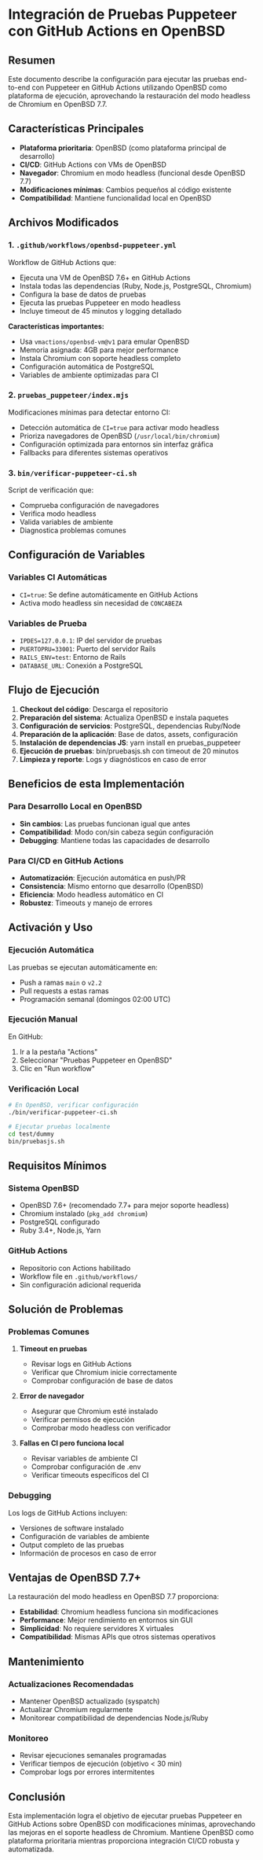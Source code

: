 # Integración de Pruebas Puppeteer con GitHub Actions en OpenBSD

## Resumen

Este documento describe la configuración para ejecutar las pruebas end-to-end con Puppeteer en GitHub Actions utilizando OpenBSD como plataforma de ejecución, aprovechando la restauración del modo headless de Chromium en OpenBSD 7.7.

## Características Principales

- **Plataforma prioritaria**: OpenBSD (como plataforma principal de desarrollo)
- **CI/CD**: GitHub Actions con VMs de OpenBSD 
- **Navegador**: Chromium en modo headless (funcional desde OpenBSD 7.7)
- **Modificaciones mínimas**: Cambios pequeños al código existente
- **Compatibilidad**: Mantiene funcionalidad local en OpenBSD

## Archivos Modificados

### 1. `.github/workflows/openbsd-puppeteer.yml`

Workflow de GitHub Actions que:
- Ejecuta una VM de OpenBSD 7.6+ en GitHub Actions
- Instala todas las dependencias (Ruby, Node.js, PostgreSQL, Chromium)
- Configura la base de datos de pruebas
- Ejecuta las pruebas Puppeteer en modo headless
- Incluye timeout de 45 minutos y logging detallado

**Características importantes:**
- Usa `vmactions/openbsd-vm@v1` para emular OpenBSD
- Memoria asignada: 4GB para mejor performance
- Instala Chromium con soporte headless completo
- Configuración automática de PostgreSQL
- Variables de ambiente optimizadas para CI

### 2. `pruebas_puppeteer/index.mjs`

Modificaciones mínimas para detectar entorno CI:
- Detección automática de `CI=true` para activar modo headless
- Prioriza navegadores de OpenBSD (`/usr/local/bin/chromium`)
- Configuración optimizada para entornos sin interfaz gráfica
- Fallbacks para diferentes sistemas operativos

### 3. `bin/verificar-puppeteer-ci.sh`

Script de verificación que:
- Comprueba configuración de navegadores
- Verifica modo headless
- Valida variables de ambiente
- Diagnostica problemas comunes

## Configuración de Variables

### Variables CI Automáticas
- `CI=true`: Se define automáticamente en GitHub Actions
- Activa modo headless sin necesidad de `CONCABEZA`

### Variables de Prueba
- `IPDES=127.0.0.1`: IP del servidor de pruebas
- `PUERTOPRU=33001`: Puerto del servidor Rails
- `RAILS_ENV=test`: Entorno de Rails
- `DATABASE_URL`: Conexión a PostgreSQL

## Flujo de Ejecución

1. **Checkout del código**: Descarga el repositorio
2. **Preparación del sistema**: Actualiza OpenBSD e instala paquetes
3. **Configuración de servicios**: PostgreSQL, dependencias Ruby/Node
4. **Preparación de la aplicación**: Base de datos, assets, configuración
5. **Instalación de dependencias JS**: yarn install en pruebas_puppeteer
6. **Ejecución de pruebas**: bin/pruebasjs.sh con timeout de 20 minutos
7. **Limpieza y reporte**: Logs y diagnósticos en caso de error

## Beneficios de esta Implementación

### Para Desarrollo Local en OpenBSD
- **Sin cambios**: Las pruebas funcionan igual que antes
- **Compatibilidad**: Modo con/sin cabeza según configuración
- **Debugging**: Mantiene todas las capacidades de desarrollo

### Para CI/CD en GitHub Actions
- **Automatización**: Ejecución automática en push/PR
- **Consistencia**: Mismo entorno que desarrollo (OpenBSD)
- **Eficiencia**: Modo headless automático en CI
- **Robustez**: Timeouts y manejo de errores

## Activación y Uso

### Ejecución Automática
Las pruebas se ejecutan automáticamente en:
- Push a ramas `main` o `v2.2`
- Pull requests a estas ramas
- Programación semanal (domingos 02:00 UTC)

### Ejecución Manual
En GitHub:
1. Ir a la pestaña "Actions"
2. Seleccionar "Pruebas Puppeteer en OpenBSD"
3. Clic en "Run workflow"

### Verificación Local
```bash
# En OpenBSD, verificar configuración
./bin/verificar-puppeteer-ci.sh

# Ejecutar pruebas localmente
cd test/dummy
bin/pruebasjs.sh
```

## Requisitos Mínimos

### Sistema OpenBSD
- OpenBSD 7.6+ (recomendado 7.7+ para mejor soporte headless)
- Chromium instalado (`pkg_add chromium`)
- PostgreSQL configurado
- Ruby 3.4+, Node.js, Yarn

### GitHub Actions
- Repositorio con Actions habilitado
- Workflow file en `.github/workflows/`
- Sin configuración adicional requerida

## Solución de Problemas

### Problemas Comunes

1. **Timeout en pruebas**
   - Revisar logs en GitHub Actions
   - Verificar que Chromium inicie correctamente
   - Comprobar configuración de base de datos

2. **Error de navegador**
   - Asegurar que Chromium esté instalado
   - Verificar permisos de ejecución
   - Comprobar modo headless con verificador

3. **Fallas en CI pero funciona local**
   - Revisar variables de ambiente CI
   - Comprobar configuración de .env
   - Verificar timeouts específicos del CI

### Debugging

Los logs de GitHub Actions incluyen:
- Versiones de software instalado
- Configuración de variables de ambiente
- Output completo de las pruebas
- Información de procesos en caso de error

## Ventajas de OpenBSD 7.7+

La restauración del modo headless en OpenBSD 7.7 proporciona:
- **Estabilidad**: Chromium headless funciona sin modificaciones
- **Performance**: Mejor rendimiento en entornos sin GUI
- **Simplicidad**: No requiere servidores X virtuales
- **Compatibilidad**: Mismas APIs que otros sistemas operativos

## Mantenimiento

### Actualizaciones Recomendadas
- Mantener OpenBSD actualizado (syspatch)
- Actualizar Chromium regularmente
- Monitorear compatibilidad de dependencias Node.js/Ruby

### Monitoreo
- Revisar ejecuciones semanales programadas
- Verificar tiempos de ejecución (objetivo < 30 min)
- Comprobar logs por errores intermitentes

## Conclusión

Esta implementación logra el objetivo de ejecutar pruebas Puppeteer en GitHub Actions sobre OpenBSD con modificaciones mínimas, aprovechando las mejoras en el soporte headless de Chromium. Mantiene OpenBSD como plataforma prioritaria mientras proporciona integración CI/CD robusta y automatizada.